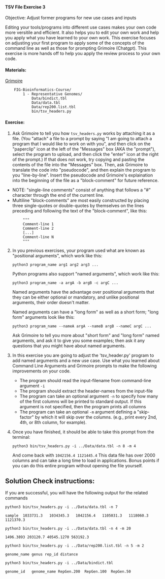#### TSV File Exercise 3

 Objective: Adjust former programs for new use cases and inputs

 Editing your tools/programs into different use cases makes your own code more versitile and efficient. It also helps you to edit your own work and help you apply what you have learned to your own work. This exercise focuses on adjusting your first program to apply some of the concepts of the command line as well as those for prompting Grimoire (Chatgpt). This exercise is more hands off to help you apply the review process to your own code.

#### Materials: 
[Grimoire](https://chat.openai.com/g/g-n7Rs0IK86-grimoire)
```
    FIG-Bioinformatics-Course/
        1 - Representative Genomes/
            Data/bindict.tbl
            Data/data.tbl
            Data/rep200.list.tbl
            bin/tsv_headers.py
```

#### Exercise: 

1. Ask Grimoire to tell you how `tsv_headers.py` works by attaching it as a file. (You "attach" a file to a prompt by saying "I am going to attach a program that I would like to work on with you", and then click on the "paperclip" icon at the left of the "Messages" box (AKA the "prompt"), select the program to upload, and then click the "enter" icon at the right of the prompt.) If that does not work, try copying and pasting the contents of the file into the "Messages" box. Then, ask Grimoire to translate the code into "pseudocode", and then explain the program to you "line-by-line". Insert the pseudocode and Grimoire's explaination into the beginning of the file as a "block-comment" for future reference.
* NOTE: "single-line comments" consist of anything that follows a "#" character through the end of the current line.
* Multiline "block-comments" are most easily constructed by placing three single-quotes or double-quotes by themselves on the lines preceding and following the text of the "block-comment", like this:
```
        """
        Comment-line 1
        Comment-line 2
        [...]
        Comment-line N
        """
```

2. In you previous exercises, your program used what are known as "positional arguments", which work like this:

    ``` python3 program_name arg1 arg2 arg3 ... ```

    Python programs also support "named arguments", which work like this:

    ``` python3 program_name -a argA -b argB -c argC ... ```

    Named arguments have the advantage over positional arguments that they can be either optional or mandatory, and unlike positional arguments, their order doesn't matter.

    Named arguments can have a "long form" as well as a short form; "long form" arguments look like this:
    
    ``` python3 program_name --nameA argA --nameB argB --nameC argC ... ```

    Ask Grimoire to tell you more about "short form" and "long form" named arguments, and ask it to give you some examples; then ask it any questions that you might have about named arguments.


3. In this exercise you are going to adjust the 'tsv_header.py' program to add named arguments and a new use case. Use what you learned about Command Line Arguments and Grimoire prompts to make the following improvements on your code. 
    * The program should read the input-filename from command-line argument ```-i```
    * The program should extract the header-names from the input-file
    * The program can take an optional argument ```-n``` to specify how many of the first columns will be printed to standard output. If this argument is not specified, then the program prints all columns
    * The program can take an optional ```-m``` argument defining a "skip-factor" by which it will skip over the columns. (e.g., print every 2nd, 4th, or 8th column, for example).
    
3. Once you have finished, it should be able to take this prompt from the terminal:
    
    ``` python3 bin/tsv_headers.py -i ../Data/data.tbl -n 8 -m 4 ```
    
    And come back with
    ``` 1042156.4 1121445.4 ```
    This data file has over 2000 columns and can take a long time to load in applications. Bonus points if you can do this entire program without opening the file yourself.

## Solution Check instructions:
If you are successful, you will have the following output for the related commands

``` python3 bin/tsv_headers.py -i ../Data/data.tbl -n 7 ```

``` sample	1033731.3	1034345.3	1042156.4	1105031.3	1118060.3	1121370.3 ```

``` python3 bin/tsv_headers.py -i ../Data/data.tbl -n 4 -m 20 ```

``` 1496.3893 203120.7 40545.1270 563192.3 ```

``` python3 bin/tsv_headers.py -i ../Data/rep200.list.tbl -n 5 -m 2 ```

``` genome_name genus rep_id distance ```

``` python3 bin/tsv_headers.py -i ../Data/bindict.tbl ```

``` genome_id	genome_name	RepGen.200	RepGen.100	RepGen.50 ```
